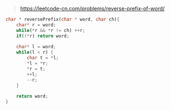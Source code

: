 > https://leetcode-cn.com/problems/reverse-prefix-of-word/

``` rust
char * reversePrefix(char * word, char ch){
    char* r = word;
    while(*r && *r != ch) ++r;
    if(!*r) return word;
    
    char* l = word;
    while(l < r) {
        char t = *l;
        *l = *r;
        *r = t;
        ++l;
        --r;
    }
    
    return word;
}
```